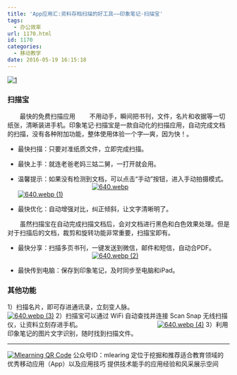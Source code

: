 ```yaml
---
title: 'App应用汇:资料存档扫描的好工具——印象笔记·扫描宝'
tags:
  - 办公效率
url: 1170.html
id: 1170
categories:
  - 移动教学
date: 2016-05-19 16:15:18
---
```


[![1](http://www.ilester.net/wp-content/uploads/2016/05/1-6-300x40.png)](http://www.ilester.net/wp-content/uploads/2016/05/1-6.png)

### **扫描宝**

  最快的免费扫描应用   不用动手，瞬间把书刊，文件，名片和收据等一切纸张，清晰装进手机。印象笔记·扫描宝是一款自动化的扫描应用，自动完成文档的扫描，没有各种附加功能，整体使用体验一个字—爽，因为快！。

*   最快扫描：只要对准纸质文件，立即完成扫描。
    
*   最快上手：就连老爸老妈三姑二舅，一打开就会用。
    
*   温馨提示：如果没有检测到文档，可以点击“手动”按钮，进入手动拍摄模式。             [![640.webp](http://www.ilester.net/wp-content/uploads/2016/05/640.webp_-10-268x300.jpg)](http://www.ilester.net/wp-content/uploads/2016/05/640.webp_-10.jpg)             [![640.webp (1)](http://www.ilester.net/wp-content/uploads/2016/05/640.webp-1-8-245x300.jpg)](http://www.ilester.net/wp-content/uploads/2016/05/640.webp-1-8.jpg)
    
*   最快优化：自动增强对比，纠正倾斜，让文字清晰明了。
    

  虽然扫描宝在自动完成扫描文档后，会对文档进行黑色和白色效果处理。但是对于扫描后的文档，裁剪和旋转功能非常重要，扫描宝即有。

*   最快分享：扫描多页书刊，一键发送到微信，邮件和短信，自动合PDF。             [![640.webp (2)](http://www.ilester.net/wp-content/uploads/2016/05/640.webp-2-8-206x300.jpg)](http://www.ilester.net/wp-content/uploads/2016/05/640.webp-2-8.jpg)
    
*   最快传到电脑：保存到印象笔记，及时同步至电脑和iPad。
    

### **其他功能**

1）扫描名片，即可存进通讯录，立刻变人脉。             [![640.webp (3)](http://www.ilester.net/wp-content/uploads/2016/05/640.webp-3-8-205x300.jpg)](http://www.ilester.net/wp-content/uploads/2016/05/640.webp-3-8.jpg) 2）扫描宝可以通过 WiFi 自动查找并连接 Scan Snap 无线扫描仪，让资料立刻存进手机。             [![640.webp (4)](http://www.ilester.net/wp-content/uploads/2016/05/640.webp-4-3-198x300.jpg)](http://www.ilester.net/wp-content/uploads/2016/05/640.webp-4-3.jpg) 3）利用印象笔记的图片文字识别，随时找到扫描文件。

* * *

[![Mlearning QR Code](http://www.ilester.net/wp-content/uploads/2016/04/qrcode_for_gh_183840cb2661_258.jpg)](http://www.ilester.net/wp-content/uploads/2016/04/qrcode_for_gh_183840cb2661_258.jpg) 公众号ID：mlearing 定位于挖掘和推荐适合教育领域的优秀移动应用（App）以及应用技巧 提供技术能手的应用经验和风采展示空间